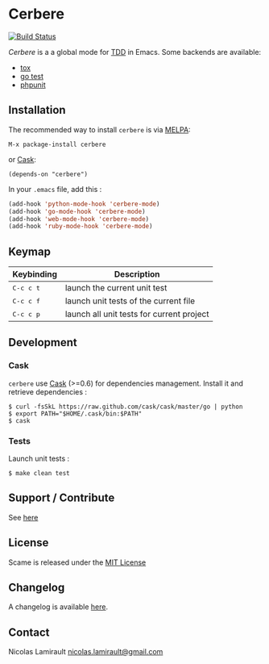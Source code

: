 # Cerbere

[![Build Status](https://travis-ci.org/nlamirault/cerbere.svg?branch=0.1.0)](https://travis-ci.org/nlamirault/cerbere)

*Cerbere* is a a global mode for [TDD](http://en.wikipedia.org/wiki/Test-driven_development) in Emacs. Some backends are available:
* [tox](https://pypi.python.org/pypi/tox)
* [go test](http://golang.org/pkg/testing/)
* [phpunit](http://phpunit.de/)

## Installation

The recommended way to install `cerbere` is via [MELPA](http://melpa.milkbox.net/):

    M-x package-install cerbere

or [Cask](https://github.com/cask/cask):

    (depends-on "cerbere")

In your `.emacs` file, add this :

```lisp
(add-hook 'python-mode-hook 'cerbere-mode)
(add-hook 'go-mode-hook 'cerbere-mode)
(add-hook 'web-mode-hook 'cerbere-mode)
(add-hook 'ruby-mode-hook 'cerbere-mode)
```

## Keymap

Keybinding           | Description
---------------------|------------------------------------------------------------
<kbd>C-c c t</kbd>   | launch the current unit test
<kbd>C-c c f</kbd>   | launch unit tests of the current file
<kbd>C-c c p</kbd>   | launch all unit tests for current project


## Development

### Cask

`cerbere` use [Cask](https://github.com/cask/cask) (>=0.6) for
dependencies management. Install it and retrieve dependencies :

    $ curl -fsSkL https://raw.github.com/cask/cask/master/go | python
    $ export PATH="$HOME/.cask/bin:$PATH"
    $ cask


### Tests

Launch unit tests :

    $ make clean test


## Support / Contribute

See [here](CONTRIBUTING.md)


## License

Scame is released under the [MIT License](LICENSE)


## Changelog

A changelog is available [here](ChangeLog.md).


## Contact

Nicolas Lamirault <nicolas.lamirault@gmail.com>

